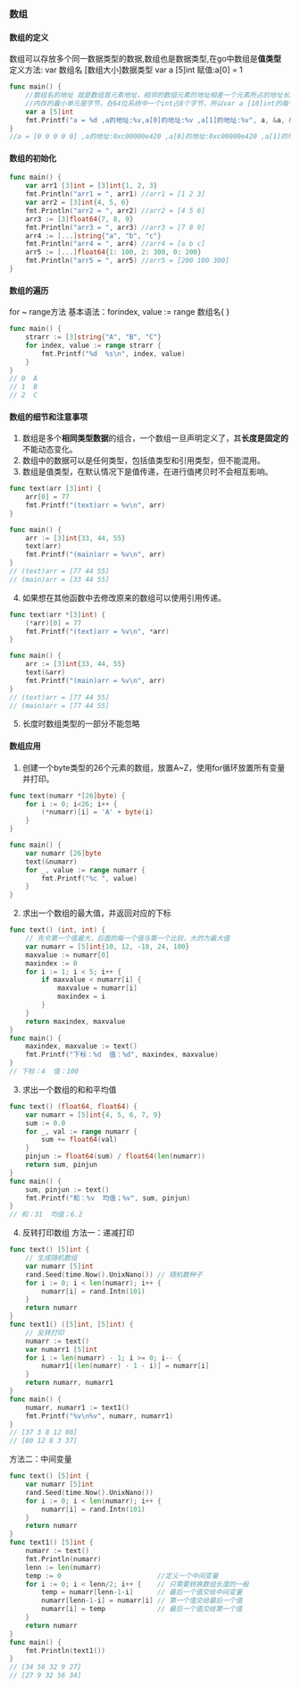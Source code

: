 ### 数组
#### 数组的定义
数组可以存放多个同一数据类型的数据,数组也是数据类型,在go中数组是**值类型**
定义方法:
var 数组名 [数组大小]数据类型
var a [5]int
赋值:a[0] = 1
```go
func main() {
    //数组名的地址 就是数组首元素地址，相邻的数组元素的地址相差一个元素所占的地址长度，即数组的存储是连续的。
    //内存的最小单元是字节，在64位系统中一个int占8个字节，所以var a [10]int的每个元素的内存地址相差8
    var a [5]int
    fmt.Printf("a = %d ,a的地址:%v,a[0]的地址:%v ,a[1]的地址:%v", a, &a, &a[0], &a[1])
}
//a = [0 0 0 0 0] ,a的地址:0xc00000e420 ,a[0]的地址:0xc00000e420 ,a[1]的地址:0xc00000e428
```
#### 数组的初始化
```go
func main() {
	var arr1 [3]int = [3]int{1, 2, 3}
	fmt.Println("arr1 = ", arr1) //arr1 = [1 2 3]
	var arr2 = [3]int{4, 5, 6}
	fmt.Println("arr2 = ", arr2) //arr2 = [4 5 6]
	arr3 := [3]float64{7, 8, 9}
	fmt.Println("arr3 = ", arr3) //arr3 = [7 8 9]
	arr4 := [...]string{"a", "b", "c"}
	fmt.Println("arr4 = ", arr4) //arr4 = [a b c]
	arr5 := [...]float64{1: 100, 2: 300, 0: 200}
	fmt.Println("arr5 = ", arr5) //arr5 = [200 100 300]
}
```
#### 数组的遍历
for ~ range方法
基本语法：forindex, value := range 数组名{   }
```go
func main() {
	strarr := [3]string{"A", "B", "C"}
	for index, value := range strarr {
		fmt.Printf("%d  %s\n", index, value)
	}	
}
// 0  A
// 1  B
// 2  C
```
#### 数组的细节和注意事项
1. 数组是多个**相同类型数据**的组合，一个数组一旦声明定义了，其**长度是固定的**不能动态变化。
2. 数组中的数据可以是任何类型，包括值类型和引用类型，但不能混用。
3. 数组是值类型，在默认情况下是值传递，在进行值拷贝时不会相互影响。
```go
func text(arr [3]int) {
	arr[0] = 77
	fmt.Printf("(text)arr = %v\n", arr)
}

func main() {
	arr := [3]int{33, 44, 55}
	text(arr)
	fmt.Printf("(main)arr = %v\n", arr)
}
// (text)arr = [77 44 55]
// (main)arr = [33 44 55]
```
4. 如果想在其他函数中去修改原来的数组可以使用引用传递。
```go
func text(arr *[3]int) {
	(*arr)[0] = 77
	fmt.Printf("(text)arr = %v\n", *arr)
}

func main() {
	arr := [3]int{33, 44, 55}
	text(&arr)
	fmt.Printf("(main)arr = %v\n", arr)
}
// (text)arr = [77 44 55]
// (main)arr = [77 44 55]
```
5. 长度时数组类型的一部分不能忽略
#### 数组应用
1. 创建一个byte类型的26个元素的数组，放置A~Z，使用for循环放置所有变量并打印。
```go
func text(numarr *[26]byte) {
	for i := 0; i<26; i++ {
		(*numarr)[i] = 'A' + byte(i)
	}
}

func main() {
	var numarr [26]byte
	text(&numarr)
	for _, value := range numarr {
		fmt.Printf("%c ", value)
	}
}
```
2. 求出一个数组的最大值，并返回对应的下标
```go
func text() (int, int) {
    // 先令第一个值最大，后面的每一个值与第一个比较，大的为最大值
	var numarr = [5]int{10, 12, -10, 24, 100}
	maxvalue := numarr[0]
	maxindex := 0
	for i := 1; i < 5; i++ {
		if maxvalue < numarr[i] {
			maxvalue = numarr[i]
			maxindex = i
		}
	}
	return maxindex, maxvalue
}
func main() {
	maxindex, maxvalue := text()
	fmt.Printf("下标：%d  值：%d", maxindex, maxvalue)
}
// 下标：4  值：100
```
3. 求出一个数组的和和平均值
```go
func text() (float64, float64) {
	var numarr = [5]int{4, 5, 6, 7, 9}
	sum := 0.0
	for _, val := range numarr {
		sum += float64(val)
	}
	pinjun := float64(sum) / float64(len(numarr))
	return sum, pinjun
}
func main() {
	sum, pinjun := text()
	fmt.Printf("和：%v  均值；%v", sum, pinjun)
}
// 和：31  均值；6.2
```
4. 反转打印数组
方法一：递减打印
```go
func text() [5]int {
    // 生成随机数组
	var numarr [5]int
	rand.Seed(time.Now().UnixNano()) // 随机数种子
	for i := 0; i < len(numarr); i++ {
		numarr[i] = rand.Intn(101)
	}
	return numarr
}
func text1() ([5]int, [5]int) {
    // 反转打印
	numarr := text()
	var numarr1 [5]int
	for i := len(numarr) - 1; i >= 0; i-- {
		numarr1[(len(numarr) - 1 - i)] = numarr[i]
	}
	return numarr, numarr1
}
func main() {
	numarr, numarr1 := text1()
	fmt.Printf("%v\n%v", numarr, numarr1)
}
// [37 3 8 12 80]
// [80 12 8 3 37]
```
方法二：中间变量
```go
func text() [5]int {
	var numarr [5]int
	rand.Seed(time.Now().UnixNano())
	for i := 0; i < len(numarr); i++ {
		numarr[i] = rand.Intn(101)
	}
	return numarr
}
func text1() [5]int {
	numarr := text()
    fmt.Println(numarr)
    lenn := len(numarr)
    temp := 0                        //定义一个中间变量
	for i := 0; i < lenn/2; i++ { 	 // 只需要转换数组长度的一般
		temp = numarr[lenn-1-i]      // 最后一个值交给中间变量
		numarr[lenn-1-i] = numarr[i] // 第一个值交给最后一个值
		numarr[i] = temp             // 最后一个值交给第一个值
	}
	return numarr
}
func main() {
	fmt.Println(text1())
}
// [34 56 32 9 27]
// [27 9 32 56 34]
```
